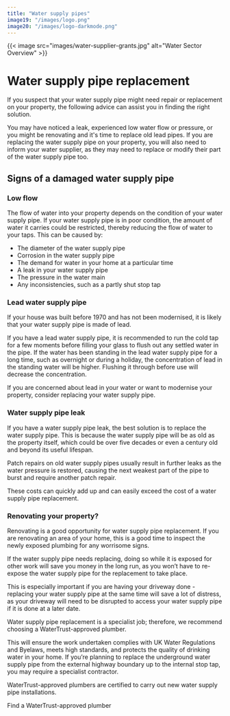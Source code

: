 ```yaml
---
title: "Water supply pipes"
image19: "/images/logo.png"
image20: "/images/logo-darkmode.png"
---
```


{{< image src="images/water-supplier-grants.jpg" alt="Water Sector Overview" >}}
# Water supply pipe replacement

If you suspect that your water supply pipe might need repair or replacement on your property, the following advice can assist you in finding the right solution.

You may have noticed a leak, experienced low water flow or pressure, or you might be renovating and it's time to replace old lead pipes. If you are replacing the water supply pipe on your property, you will also need to inform your water supplier, as they may need to replace or modify their part of the water supply pipe too.

## Signs of a damaged water supply pipe

### Low flow

The flow of water into your property depends on the condition of your water supply pipe. If your water supply pipe is in poor condition, the amount of water it carries could be restricted, thereby reducing the flow of water to your taps. This can be caused by:

- The diameter of the water supply pipe
- Corrosion in the water supply pipe
- The demand for water in your home at a particular time
- A leak in your water supply pipe
- The pressure in the water main
- Any inconsistencies, such as a partly shut stop tap

### Lead water supply pipe

If your house was built before 1970 and has not been modernised, it is likely that your water supply pipe is made of lead.

If you have a lead water supply pipe, it is recommended to run the cold tap for a few moments before filling your glass to flush out any settled water in the pipe. If the water has been standing in the lead water supply pipe for a long time, such as overnight or during a holiday, the concentration of lead in the standing water will be higher. Flushing it through before use will decrease the concentration.

If you are concerned about lead in your water or want to modernise your property, consider replacing your water supply pipe.

### Water supply pipe leak

If you have a water supply pipe leak, the best solution is to replace the water supply pipe. This is because the water supply pipe will be as old as the property itself, which could be over five decades or even a century old and beyond its useful lifespan.

Patch repairs on old water supply pipes usually result in further leaks as the water pressure is restored, causing the next weakest part of the pipe to burst and require another patch repair.

These costs can quickly add up and can easily exceed the cost of a water supply pipe replacement.

### Renovating your property?

Renovating is a good opportunity for water supply pipe replacement. If you are renovating an area of your home, this is a good time to inspect the newly exposed plumbing for any worrisome signs.

If the water supply pipe needs replacing, doing so while it is exposed for other work will save you money in the long run, as you won’t have to re-expose the water supply pipe for the replacement to take place.

This is especially important if you are having your driveway done - replacing your water supply pipe at the same time will save a lot of distress, as your driveway will need to be disrupted to access your water supply pipe if it is done at a later date.

Water supply pipe replacement is a specialist job; therefore, we recommend choosing a WaterTrust-approved plumber.

This will ensure the work undertaken complies with UK Water Regulations and Byelaws, meets high standards, and protects the quality of drinking water in your home. If you’re planning to replace the underground water supply pipe from the external highway boundary up to the internal stop tap, you may require a specialist contractor.

WaterTrust-approved plumbers are certified to carry out new water supply pipe installations.

Find a WaterTrust-approved plumber
